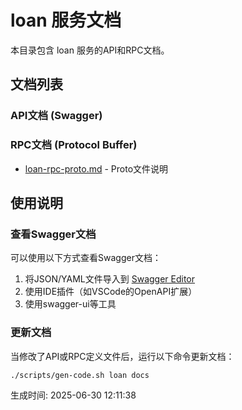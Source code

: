 # loan 服务文档

本目录包含 loan 服务的API和RPC文档。

## 文档列表

### API文档 (Swagger)

### RPC文档 (Protocol Buffer)
- [loan-rpc-proto.md](./loan-rpc-proto.md) - Proto文件说明

## 使用说明

### 查看Swagger文档
可以使用以下方式查看Swagger文档：
1. 将JSON/YAML文件导入到 [Swagger Editor](https://editor.swagger.io/)
2. 使用IDE插件（如VSCode的OpenAPI扩展）
3. 使用swagger-ui等工具

### 更新文档
当修改了API或RPC定义文件后，运行以下命令更新文档：
```bash
./scripts/gen-code.sh loan docs
```

生成时间: 2025-06-30 12:11:38
